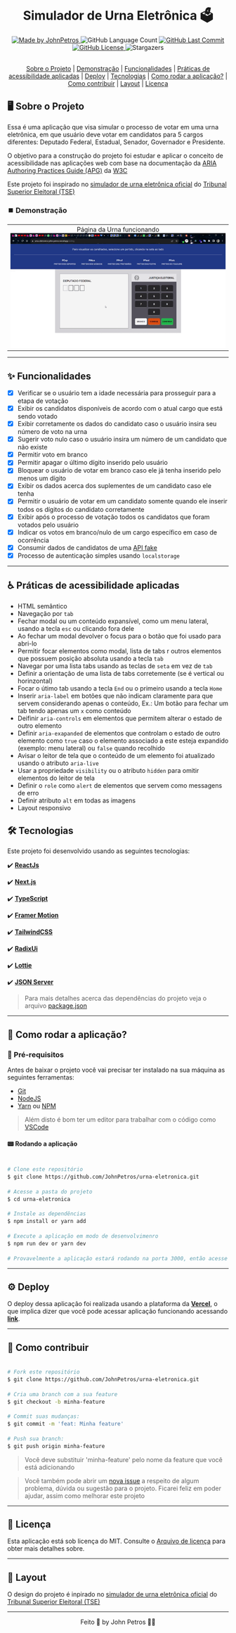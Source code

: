 <h1 align="center">
  Simulador de Urna Eletrônica 🗳️
</h1>

<div align="center">
   <a href="https://github.com/JohnPetros">
      <img alt="Made by JohnPetros" src="https://img.shields.io/badge/made%20by-JohnPetros-blueviolet">
   </a>
   <img alt="GitHub Language Count" src="https://img.shields.io/github/languages/count/JohnPetros/urna-eletronica">
   <a href="https://github.com/JohnPetros/urna-eletronica/commits/main">
      <img alt="GitHub Last Commit" src="https://img.shields.io/github/last-commit/JohnPetros/urna-eletronica">
   </a>
  </a>
   </a>
   <a href="https://github.com/JohnPetros/urna-eletronica/blob/main/LICENSE.md">
      <img alt="GitHub License" src="https://img.shields.io/github/license/JohnPetros/urna-eletronica">
   </a>
    <img alt="Stargazers" src="https://img.shields.io/github/stars/JohnPetros/urna-eletronica?style=social">
</div>
<br>

<p align="center">
 <a href="#-sobre-o-projeto">Sobre o Projeto</a> |
 <a href="#-demonstração">Demonstração</a> | 
 <a href="#-funcionalidades">Funcionalidades</a> | 
 <a href="#-práticas-de-acessibilidade-aplicadas">Práticas de acessibilidade aplicadas</a> | 
 <a href="#-deploy">Deploy</a> | 
 <a href="#-tecnologias">Tecnologias</a> | 
 <a href="#-como-rodar-a-aplicação">Como  rodar a aplicação?</a> | 
 <a href="#-como-contribuir">Como contribuir</a> | 
 <a href="#-layout">Layout</a> | 
 <a href="#-license">Licença</a>
</p>

## 🖥️ Sobre o Projeto

Essa é uma aplicação que visa simular o processo de votar em uma urna eletrônica, em que usuário deve votar em candidatos para 5 cargos diferentes: Deputado Federal, Estadual, Senador, Governador e Presidente.

O objetivo para a construção do projeto foi estudar e aplicar o conceito de acessibilidade nas aplicações web com base na documentação da [ARIA Authoring Practices Guide (APG)](https://www.w3.org/WAI/ARIA/apg/) da [W3C](https://www.w3c.br/)

Este projeto foi inspirado no [simulador de urna eletrônica oficial](https://www.tse.jus.br/hotsites/simulador-de-votacao/) do [Tribunal Superior Eleitoral (TSE)](https://www.tse.jus.br/) 


### ⏹️ Demonstração

<table align="center">
  <tr>
    <td align="center" width="700">
    <span>Página da Urna funcionando<br/></span>
    <img alt="Home page" src=".github/urna-eletronica-funcionando.gif" alt="Demonstração da urna funcionando" />
    </td>
  </tr>
</table>

---

## ✨ Funcionalidades

- [x] Verificar se o usuário tem a idade necessária para prosseguir para a etapa de votação
- [x] Exibir os candidatos disponíveis de acordo com o atual cargo que está sendo votado
- [x] Exibir corretamente os dados do candidato caso o usuário insira seu número de voto na urna
- [x] Sugerir voto nulo caso o usuário insira um número de um candidato que não existe
- [x] Permitir voto em branco
- [x] Permitir apagar o último dígito inserido pelo usuário
- [x] Bloquear o usuário de votar em branco caso ele já tenha inserido pelo menos um dígito 
- [x] Exibir os dados acerca dos suplementes de um candidato caso ele tenha
- [x] Permitir o usuário de votar em um candidato somente quando ele inserir todos os dígitos do candidato corretamente
- [x] Exibir após o processo de votação todos os candidatos que foram votados pelo usuário 
- [x] Indicar os votos em branco/nulo de um cargo específico em caso de ocorrência
- [x] Consumir dados de candidatos de uma [API fake](https://github.com/JohnPetros/urna-eletronica-api)
- [x] Processo de autenticação simples usando `localstorage` 

---

## ♿ Práticas de acessibilidade aplicadas
- HTML semântico
- Navegação por `tab`
- Fechar modal ou um conteúdo expansível, como um menu lateral, usando a tecla `esc` ou clicando fora dele
- Ao fechar um modal devolver o focus para o botão que foi usado para abri-lo
- Permitir focar elementos como modal, lista de tabs r outros elementos que possuem posição absoluta usando a tecla `tab` 
- Navegar por uma lista tabs usando as teclas de `seta` em vez de `tab` 
- Definir a orientação de uma lista de tabs corretemente (se é vertical ou horinzontal)
- Focar o útimo tab usando a tecla `End` ou o primeiro usando a tecla `Home`
- Inserir `aria-label` em botões que não indicam claramente para que servem considerando apenas o conteúdo, Ex.: Um botão para fechar um tab tendo apenas um `x` como conteúdo
- Deifinir `aria-controls` em elementos que permitem alterar o estado de outro elemento
- Definir `aria-exapanded` de elementos que controlam o estado de outro elemento como `true` caso o elemento associado a este esteja expandido (exemplo: menu lateral) ou `false` quando recolhido 
- Avisar o leitor de tela que o conteúdo de um elemento foi atualizado usando o atributo `aria-live`
- Usar a propriedade `visibility` ou o atributo `hidden` para omitir elementos do leitor de tela 
- Definir o `role` como `alert` de elementos que servem como messagens de erro
- Definir atributo `alt` em todas as imagens 
- Layout responsivo


## 🛠️ Tecnologias

Este projeto foi desenvolvido usando as seguintes tecnologias:

✔️ **[ReactJs](https://react.dev/)**

✔️ **[Next.js](https://nextjs.org/)**

✔️ **[TypeScript](https://www.typescriptlang.org/)**

✔️ **[Framer Motion](https://www.framer.com/motion/)**

✔️ **[TailwindCSS](https://tailwindcss.com/)**

✔️ **[RadixUi](https://www.radix-ui.com/)**

✔️ **[Lottie](https://lottiefiles.com/)**

✔️ **[JSON Server](https://github.com/typicode/json-server)**

> Para mais detalhes acerca das dependências do projeto veja o arquivo [package.json](https://github.com/JohnPetros/urna-eletronica/blob/main/package.json)

---

## 🚀 Como  rodar a aplicação?

### 🔧 Pré-requisitos

Antes de baixar o projeto você vai precisar ter instalado na sua máquina as seguintes ferramentas:

- [Git](https://git-scm.com/)
- [NodeJS](https://nodejs.org/en)
- [Yarn](https://yarnpkg.com/) ou [NPM](https://www.npmjs.com/)

> Além disto é bom ter um editor para trabalhar com o código como [VSCode](https://code.visualstudio.com/)

#### 📟 Rodando a aplicação

```bash

# Clone este repositório
$ git clone https://github.com/JohnPetros/urna-eletronica.git

# Acesse a pasta do projeto
$ cd urna-eletronica

# Instale as dependências
$ npm install or yarn add

# Execute a aplicação em modo de desenvolvimenro
$ npm run dev or yarn dev

# Provavelmente a aplicação estará rodando na porta 3000, então acesse http://localhost:3000

```

---

## ⚙️ Deploy

O deploy dessa aplicação foi realizada usando a plataforma da **[Vercel](https://vercel.com/home)**, o que implica dizer que você pode acessar aplicação funcionando acessando **[link](https://urna-eletronica-john-petros.vercel.app/)**.

---

## 💪 Como contribuir

```bash

# Fork este repositório
$ git clone https://github.com/JohnPetros/urna-eletronica.git

# Cria uma branch com a sua feature
$ git checkout -b minha-feature

# Commit suas mudanças:
$ git commit -m 'feat: Minha feature'

# Push sua branch:
$ git push origin minha-feature

```
> Você deve substituir 'minha-feature' pelo nome da feature que você está adicionando

> Você também pode abrir um [nova issue](https://github.com/JohnPetros/urna-eletronica/issues) a respeito de algum problema, dúvida ou sugestão para o projeto. Ficarei feliz em poder ajudar, assim como melhorar este projeto

---

## 📝 Licença

Esta aplicação está sob licença do MIT. Consulte o [Arquivo de licença](LICENSE) para obter mais detalhes sobre.

---

## 🎨 Layout
O design do projeto é inpirado no [simulador de urna eletrônica oficial](https://www.tse.jus.br/hotsites/simulador-de-votacao/) do [Tribunal Superior Eleitoral (TSE)](https://www.tse.jus.br/) 

---

<p align="center">
   Feito 💜 by John Petros 👋🏻
</p>
